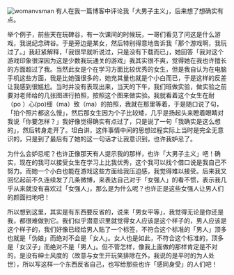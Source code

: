 ![womanvsman](http://hktkdy.qiniudn.com/womanvsman.jpg)
有人在我一篇博客中评论我「大男子主义」，后来想了想确实有点。

举个例子，前些天在玩碑谷，有一次课间的时候玩，一哥们看见了问这是什么游戏，我说纪念碑谷。于是旁边是某女，然后特别得意地告诉我「那个游戏啊，我玩过了。」我赶紧解释，「我很早就听说过，只是没有下载而已」，她回答「我对这个游戏印象很深因为这是少数我玩通关的游戏」我其实很不爽，觉得她在我也许擅长的方面超过了我。当然此女是个在学习方面比较优秀的女生，但是我自认为在电脑手机这些方面，我是比她强很多的，她充其量也就是个小白而已，于是这样的反差让我感到很尴尬。当时并没有表现出来，当天的下午，我们班做实验，做实验之前要对老师给的几张图进行拍照，按照这个图来做实验。我就看着这个女生在耐（po ）心(po)细（ma）致（ma）的拍照，我就在那里等着，于是随口说了句，「拍个照片都这么慢」，然后那女生因为个子比较矮，几乎是扬起头来瞪着眼睛对我说「你要怎样？」我好像觉得确实有点过了，只是说了一句「我确实是这么想的」，然后转身走开了。坦白讲，这件事情中间的思想过程实际上当时是完全无意识的，只是到了最后有了她的这一句话才让我意识到，也许我妒忌了。


为什么会妒忌呢？也许正像那天有人提示我的那样，也许「大男子主义」吧！确实，现在的我可以接受女生在学习上比我优秀，这个我可以找个借口说是我自己不努力。而她一个小白也能在游戏这些方面给我压迫感，我觉得难以接受。后来我又回忆起前不久连续发了几条微博，来表达自己对于「女强人」的看不惯，表示我几乎从来就没有喜欢过「女强人」，那么是为什么呢？也许正是这些女强人让男人们的颜面扫地吧！

所以想到这里，其实是有东西要反省的，说来「男女平等」，我觉得无论是你还是我，都很难做到它。我们似乎潜意识里就觉得女人应该是这个样子的，男人应该是这个样子的，我们好像已经给男人贴了一个标签，不符合这个标准的「男人」顶多也就是「伪娘」而绝对不会是「女人」。女人也是如此，不符合这个标准的，顶多是「女汉子」而绝对不是「男人」。但不管怎样，像我上面做的那样肯定是不对的，是没有绅士风度的（故意与女生开玩笑排除在外，我说的是平时的为人处世），所以写这样一个东西反省自己，也写给那些也许「感同身受」的人们吧！

